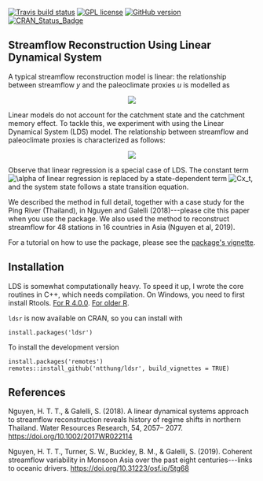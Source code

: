 <!-- badges: start -->
[![Travis build status](https://travis-ci.org/ntthung/ldsr.svg?branch=master)](https://travis-ci.org/ntthung/ldsr)
[![GPL license](https://img.shields.io/badge/License-GPL-blue.svg)](http://perso.crans.org/besson/LICENSE.html)
[![GitHub version](https://badge.fury.io/gh/ntthung%2Fldsr.svg)](https://badge.fury.io/gh/ntthung%2Fldsr)
[![CRAN_Status_Badge](https://www.r-pkg.org/badges/version/ldsr)](https://cran.r-project.org/package=ldsr)
<!-- badges: end -->


## Streamflow Reconstruction Using Linear Dynamical System

A typical streamflow reconstruction model is linear: the relationship between streamflow *y* and the paleoclimate proxies *u* is modelled as

<p align="center">
<img src="https://render.githubusercontent.com/render/math?math=y_t = \alpha %2B \beta u_t %2B \varepsilon_t">
</p>

Linear models do not account for the catchment state and the catchment memory effect. To tackle this, we experiment with using the Linear Dynamical System (LDS) model. The relationship between streamflow and paleoclimate proxies is characterized as follows:

<p align="center">
<img src="https://render.githubusercontent.com/render/math?math=%5Cbegin%7Balign*%7D%20x_%7Bt%2B1%7D%20%3D%20Ax_t%20%2B%20Bu_t%20%2B%20w_t%5C%5C%20y_t%20%3D%20Cx_t%20%2B%20Du_t%20%2B%20v_t%20%5Cend%7Balign*%7D%20">
</p>

Observe that linear regression is a special case of LDS. The constant term ![\alpha](https://render.githubusercontent.com/render/math?math=%5Calpha) of linear regression is replaced by a state-dependent term ![Cx_t](https://render.githubusercontent.com/render/math?math=Cx_t), and the system state follows a state transition equation.

We described the method in full detail, together with a case study for the Ping River (Thailand), in Nguyen and Galelli (2018)---please cite this paper when you use the package. We also used the method to reconstruct streamflow for 48 stations in 16 countries in Asia (Nguyen et al, 2019). 

For a tutorial on how to use the package, please see the [package's vignette](https://cran.r-project.org/web/packages/ldsr/vignettes/ldsr.html).

## Installation

LDS is somewhat computationally heavy. To speed it up, I wrote the core routines in C++, which needs compilation. On Windows, you need to first install Rtools. [For R 4.0.0](https://cran.r-project.org/bin/windows/Rtools/). [For older R](https://cran.r-project.org/bin/windows/Rtools/history.html).

`ldsr` is now available on CRAN, so you can install with

```
install.packages('ldsr')
```

To install the development version

```
install.packages('remotes')
remotes::install_github('ntthung/ldsr', build_vignettes = TRUE)
```

## References

Nguyen, H. T. T., & Galelli, S. (2018). A linear dynamical systems approach to streamflow reconstruction reveals history of regime shifts in northern Thailand. Water Resources Research, 54, 2057– 2077. https://doi.org/10.1002/2017WR022114 

Nguyen, H. T. T., Turner, S. W., Buckley, B. M., & Galelli, S. (2019). Coherent streamflow variability in Monsoon Asia over the past eight centuries---links to oceanic drivers. https://doi.org/10.31223/osf.io/5tg68
